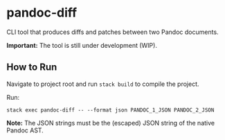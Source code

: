 # pandoc-diff

CLI tool that produces diffs and patches between two Pandoc documents.

**Important:** The tool is still under development (WIP).

## How to Run

Navigate to project root and run `stack build` to compile the project.

Run:

```
stack exec pandoc-diff -- --format json PANDOC_1_JSON PANDOC_2_JSON
```

**Note:** The JSON strings must be the (escaped) JSON string of the native Pandoc AST.
